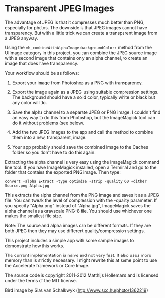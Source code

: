 # Transparent JPEG Images

The advantage of JPEG is that it compresses much better than PNG, especially for photos. The downside is that JPEG images cannot have transparency. But with a little trick we can create a transparent image from a JPEG anyway.

Using the `mh_combineWithAlphaImage:backgroundColor:` method from the UIImage category in this project, you can combine the JPEG source image with a second image that contains only an alpha channel, to create an image that does have transparency.

Your workflow should be as follows:

1. Export your image from Photoshop as a PNG with transparency.

2. Export the image again as a JPEG, using suitable compression settings. The background should have a solid color, typically white or black but any color will do.

3. Save the alpha channel to a separate JPEG or PNG image. I couldn't find an easy way to do this from Photoshop, but the ImageMagick tool can do it without problems (see below).

4. Add the two JPEG images to the app and call the method to combine them into a new, transparent, image.

5. Your app probably should save the combined image to the Caches folder so you don't have to do this again.

Extracting the alpha channel is very easy using the ImageMagick command line tool. If you have ImageMagick installed, open a Terminal and go to the folder that contains the exported PNG image. Then type:

`convert -alpha Extract -type optimize -strip -quality 60 +dither Source.png Alpha.jpg`

This extracts the alpha channel from the PNG image and saves it as a JPEG file. You can tweak the level of compression with the -quality parameter. If you specify "Alpha.png" instead of "Alpha.jpg", ImageMagick saves the alpha channel as a grayscale PNG-8 file. You should use whichever one makes the smallest file size.

Note: The source and alpha images can be different formats. If they are both JPEG then they may use different quality/compression settings.

This project includes a simple app with some sample images to demonstrate how this works.

The current implementation is naive and not very fast. It also uses more memory than is strictly necessary. I might rewrite this at some point to use the Accelerate framework or Core Image.

The source code is copyright 2011-2012 Matthijs Hollemans and is licensed under the terms of the MIT license.

Bird image by Sias van Schalkwyk (http://www.sxc.hu/photo/1362219)
